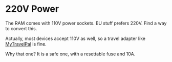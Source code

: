 # 220V Power

The RAM comes with 110V power sockets. EU stuff prefers 220V. Find a way to convert this.

Actually, most devices accept 110V as well, so a travel adapter like [MyTravelPal](https://www.mytravelpal.org/) is fine.

Why that one? It is a safe one, with a resettable fuse and 10A.
